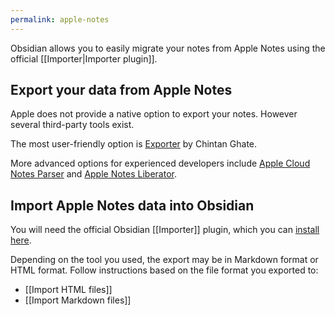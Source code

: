 ```yaml
---
permalink: apple-notes
---
```

Obsidian allows you to easily migrate your notes from Apple Notes using the official [[Importer|Importer plugin]].

## Export your data from Apple Notes

Apple does not provide a native option to export your notes. However several third-party tools exist.

The most user-friendly option is [Exporter](https://apps.apple.com/us/app/exporter/id1099120373) by Chintan Ghate.

More advanced options for experienced developers include [Apple Cloud Notes Parser](https://github.com/threeplanetssoftware/apple_cloud_notes_parser) and [Apple Notes Liberator](https://github.com/HamburgChimps/apple-notes-liberator).

## Import Apple Notes data into Obsidian

You will need the official Obsidian [[Importer]] plugin, which you can [install here](obsidian://show-plugin?id=obsidian-importer).

Depending on the tool you used, the export may be in Markdown format or HTML format. Follow instructions based on the file format you exported to: 

- [[Import HTML files]]
- [[Import Markdown files]]